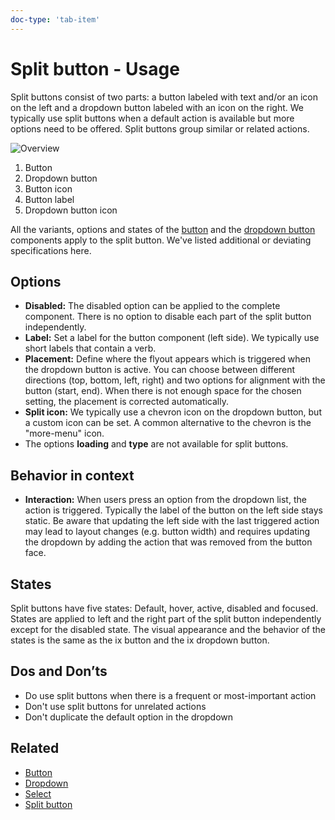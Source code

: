 ```yaml
---
doc-type: 'tab-item'
---
```

# Split button - Usage

Split buttons consist of two parts: a button labeled with text and/or an icon on the left and a dropdown button labeled with an icon on the right. We typically use split buttons when a default action is available but more options need to be offered. Split buttons group similar or related actions.

![Overview](https://www.figma.com/design/wEptRgAezDU1z80Cn3eZ0o/iX-Documentation-illustrations?node-id=5888-8071&t=yk9Vv3HSXaEzBbQk-4)

1. Button
2. Dropdown button
3. Button icon
4. Button label
5. Dropdown button icon

All the variants, options and states of the [button](../button/index.mdx) and the [dropdown button](../dropdown-button/index.mdx) components apply to the split button. We've listed additional or deviating specifications here.

## Options

- **Disabled:** The disabled option can be applied to the complete component. There is no option to disable each part of the split button independently.
- **Label:** Set a label for the button component (left side). We typically use short labels that contain a verb.
- **Placement:** Define where the flyout appears which is triggered when the dropdown button is active. You can choose between different directions (top, bottom, left, right) and two options for alignment with the button (start, end). When there is not enough space for the chosen setting, the placement is corrected automatically.
- **Split icon:** We typically use a chevron icon on the dropdown button, but a custom icon can be set. A common alternative to the chevron is the "more-menu" icon.
- The options **loading** and **type** are not available for split buttons.

## Behavior in context

- **Interaction:** When users press an option from the dropdown list, the action is triggered. Typically the label of the button on the left side stays static. Be aware that updating the left side with the last triggered action may lead to layout changes (e.g. button width) and requires updating the dropdown by adding the action that was removed from the button face.

## States

Split buttons have five states: Default, hover, active, disabled and focused. States are applied to left and the right part of the split button independently except for the disabled state. The visual appearance and the behavior of the states is the same as the ix button and the ix dropdown button.

## Dos and Don’ts

- Do use split buttons when there is a frequent or most-important action
- Don't use split buttons for unrelated actions
- Don't duplicate the default option in the dropdown

## Related

- [Button](../button)
- [Dropdown](../dropdown)
- [Select](../select)
- [Split button](../split-button)
